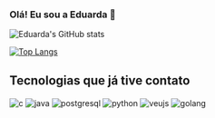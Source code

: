 ### Olá! Eu sou a Eduarda 👋

![Eduarda's GitHub stats](https://github-readme-stats.vercel.app/api?username=EduardaRibeiroSantos&show_icons=true&theme=radical)

[![Top Langs](https://github-readme-stats.vercel.app/api/top-langs/?username=EduardaRibeiroSantos&layout=compact)](https://github.com/EduardaRibeiroSantos/github-readme-stats)

## Tecnologias que já tive contato

<div style="display: inline_block">
  <img align="center" alt="c" src="https://img.shields.io/badge/C-00599C?style=for-the-badge&logo=c&logoColor=white" />
  <img align="center" alt="java" src="https://img.shields.io/badge/Java-ED8B00?style=for-the-badge&logo=openjdk&logoColor=white" />
  <img align="center" alt="postgresql" src="https://img.shields.io/badge/PostgreSQL-316192?style=for-the-badge&logo=postgresql&logoColor=white" />
  <img align="center" alt="python" src="https://img.shields.io/badge/Python-14354C?style=for-the-badge&logo=python&logoColor=white" />
  <img align="center" alt="veujs" scr="https://img.shields.io/badge/vuejs-%2335495e.svg?style=for-the-badge&logo=vuedotjs&logoColor=%234FC08D" />
  <img align="center" alt="golang" src= "https://img.shields.io/badge/GoLand-0f0f0f?&style=for-the-badge&logo=goland&logoColor=white" />
</div><br/>
